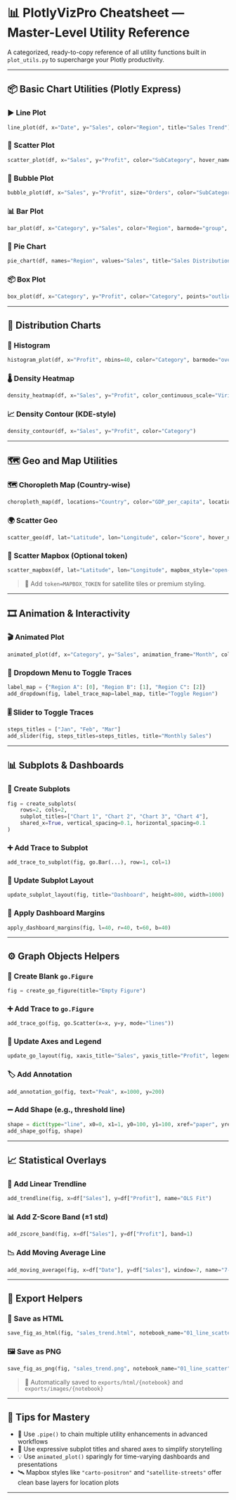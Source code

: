 # 📊 PlotlyVizPro Cheatsheet — Master-Level Utility Reference

A categorized, ready-to-copy reference of all utility functions built in `plot_utils.py` to supercharge your Plotly productivity.

---

## 📦 Basic Chart Utilities (Plotly Express)

### ▶️ Line Plot

```python
line_plot(df, x="Date", y="Sales", color="Region", title="Sales Trend")
```

### 🔵 Scatter Plot

```python
scatter_plot(df, x="Sales", y="Profit", color="SubCategory", hover_name="SubCategory")
```

### 🫧 Bubble Plot

```python
bubble_plot(df, x="Sales", y="Profit", size="Orders", color="SubCategory")
```

### 📊 Bar Plot

```python
bar_plot(df, x="Category", y="Sales", color="Region", barmode="group", orientation="v")
```

### 🥧 Pie Chart

```python
pie_chart(df, names="Region", values="Sales", title="Sales Distribution")
```

### 📦 Box Plot

```python
box_plot(df, x="Category", y="Profit", color="Category", points="outliers")
```

---

## 🧮 Distribution Charts

### 📘 Histogram

```python
histogram_plot(df, x="Profit", nbins=40, color="Category", barmode="overlay")
```

### 🌡️ Density Heatmap

```python
density_heatmap(df, x="Sales", y="Profit", color_continuous_scale="Viridis")
```

### 📈 Density Contour (KDE-style)

```python
density_contour(df, x="Sales", y="Profit", color="Category")
```

---

## 🗺️ Geo and Map Utilities

### 🗺️ Choropleth Map (Country-wise)

```python
choropleth_map(df, locations="Country", color="GDP_per_capita", locationmode="country names")
```

### 🌍 Scatter Geo

```python
scatter_geo(df, lat="Latitude", lon="Longitude", color="Score", hover_name="City")
```

### 🧭 Scatter Mapbox (Optional token)

```python
scatter_mapbox(df, lat="Latitude", lon="Longitude", mapbox_style="open-street-map", zoom=2)
```

> 🔐 Add `token=MAPBOX_TOKEN` for satellite tiles or premium styling.

---

## 🎞️ Animation & Interactivity

### 🎬 Animated Plot

```python
animated_plot(df, x="Category", y="Sales", animation_frame="Month", color="Category", plot_type="bar")
```

### 🔽 Dropdown Menu to Toggle Traces

```python
label_map = {"Region A": [0], "Region B": [1], "Region C": [2]}
add_dropdown(fig, label_trace_map=label_map, title="Toggle Region")
```

### 🎚️ Slider to Toggle Traces

```python
steps_titles = ["Jan", "Feb", "Mar"]
add_slider(fig, steps_titles=steps_titles, title="Monthly Sales")
```

---

## 📊 Subplots & Dashboards

### 🧱 Create Subplots

```python
fig = create_subplots(
    rows=2, cols=2,
    subplot_titles=["Chart 1", "Chart 2", "Chart 3", "Chart 4"],
    shared_x=True, vertical_spacing=0.1, horizontal_spacing=0.1
)
```

### ➕ Add Trace to Subplot

```python
add_trace_to_subplot(fig, go.Bar(...), row=1, col=1)
```

### 🧾 Update Subplot Layout

```python
update_subplot_layout(fig, title="Dashboard", height=800, width=1000)
```

### 📐 Apply Dashboard Margins

```python
apply_dashboard_margins(fig, l=40, r=40, t=60, b=40)
```

---

## ⚙️ Graph Objects Helpers

### 📘 Create Blank `go.Figure`

```python
fig = create_go_figure(title="Empty Figure")
```

### ➕ Add Trace to `go.Figure`

```python
add_trace_go(fig, go.Scatter(x=x, y=y, mode="lines"))
```

### 🎯 Update Axes and Legend

```python
update_go_layout(fig, xaxis_title="Sales", yaxis_title="Profit", legend_title="Region")
```

### 🏷️ Add Annotation

```python
add_annotation_go(fig, text="Peak", x=1000, y=200)
```

### ➖ Add Shape (e.g., threshold line)

```python
shape = dict(type="line", x0=0, x1=1, y0=100, y1=100, xref="paper", yref="y")
add_shape_go(fig, shape)
```

---

## 📈 Statistical Overlays

### 📐 Add Linear Trendline

```python
add_trendline(fig, x=df["Sales"], y=df["Profit"], name="OLS Fit")
```

### 📊 Add Z-Score Band (±1 std)

```python
add_zscore_band(fig, x=df["Sales"], y=df["Profit"], band=1)
```

### 📉 Add Moving Average Line

```python
add_moving_average(fig, x=df["Date"], y=df["Sales"], window=7, name="7-day Avg")
```

---

## 💾 Export Helpers

### 💾 Save as HTML

```python
save_fig_as_html(fig, "sales_trend.html", notebook_name="01_line_scatter")
```

### 🖼️ Save as PNG

```python
save_fig_as_png(fig, "sales_trend.png", notebook_name="01_line_scatter")
```

> 📁 Automatically saved to `exports/html/{notebook}` and `exports/images/{notebook}`

---

## 🧠 Tips for Mastery

- 🔁 Use `.pipe()` to chain multiple utility enhancements in advanced workflows
- 🧼 Use expressive subplot titles and shared axes to simplify storytelling
- 💡 Use `animated_plot()` sparingly for time-varying dashboards and presentations
- 🛰️ Mapbox styles like `"carto-positron"` and `"satellite-streets"` offer clean base layers for location plots

---
